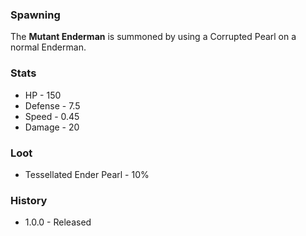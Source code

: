 ### Spawning
The **Mutant Enderman** is summoned by using a Corrupted Pearl on a normal Enderman.

### Stats
- HP - 150
- Defense - 7.5
- Speed - 0.45
- Damage - 20

### Loot
- Tessellated Ender Pearl - 10%

### History
- 1.0.0 - Released